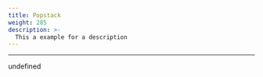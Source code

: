 ```yaml
---
title: Popstack
weight: 285
description: >-
  This a example for a description
---
```


---

undefined
